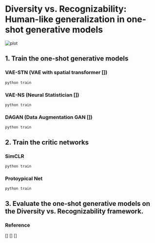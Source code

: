 # Diversity vs. Recognizability: Human-like generalization in one-shot generative models
![plot](image/Fig1a.png)
## 1. Train the one-shot generative models

### VAE-STN (VAE with spatial transformer [])
```
python train
```

### VAE-NS (Neural Statistician [])
```
python train
```

### DAGAN (Data Augmentation GAN [])
```
python train
```

## 2. Train the critic networks
### SimCLR
```
python train
```

### Protoypical Net
```
python train
```

## 3. Evaluate the one-shot generative models on the Diversity vs. Recognizability framework.

### Reference
[]
[]
[]


